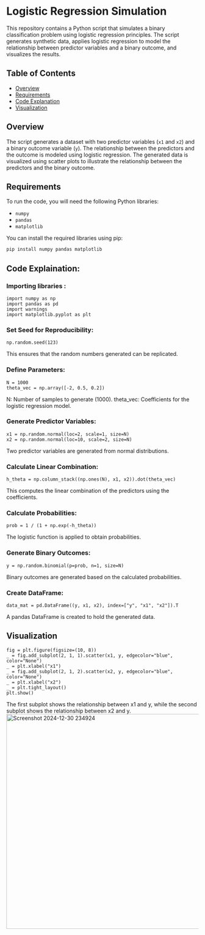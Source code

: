 # Logistic Regression Simulation

This repository contains a Python script that simulates a binary classification problem using logistic regression principles. The script generates synthetic data, applies logistic regression to model the relationship between predictor variables and a binary outcome, and visualizes the results.

## Table of Contents

- [Overview](#overview)
- [Requirements](#requirements)
- [Code Explanation](#code-explanation)
- [Visualization](#visualization)

## Overview

The script generates a dataset with two predictor variables (`x1` and `x2`) and a binary outcome variable (`y`). The relationship between the predictors and the outcome is modeled using logistic regression. The generated data is visualized using scatter plots to illustrate the relationship between the predictors and the binary outcome.

## Requirements

To run the code, you will need the following Python libraries:

- `numpy`
- `pandas`
- `matplotlib`

You can install the required libraries using pip:

```bash
pip install numpy pandas matplotlib
```
## Code Explaination: 
### Importing libraries :
```
import numpy as np
import pandas as pd
import warnings
import matplotlib.pyplot as plt
```
### Set Seed for Reproducibility:
```
np.random.seed(123)
```
This ensures that the random numbers generated can be replicated.
### Define Parameters:
```
N = 1000
theta_vec = np.array([-2, 0.5, 0.2])
```
N: Number of samples to generate (1000).
theta_vec: Coefficients for the logistic regression model.
### Generate Predictor Variables:
```
x1 = np.random.normal(loc=2, scale=1, size=N)
x2 = np.random.normal(loc=10, scale=2, size=N)
```
Two predictor variables are generated from normal distributions.
### Calculate Linear Combination:
```
h_theta = np.column_stack((np.ones(N), x1, x2)).dot(theta_vec)
```
This computes the linear combination of the predictors using the coefficients.
### Calculate Probabilities:
```
prob = 1 / (1 + np.exp(-h_theta))
```
The logistic function is applied to obtain probabilities.
### Generate Binary Outcomes:
```
y = np.random.binomial(p=prob, n=1, size=N)
```
Binary outcomes are generated based on the calculated probabilities.
### Create DataFrame:
```
data_mat = pd.DataFrame((y, x1, x2), index=["y", "x1", "x2"]).T
```
A pandas DataFrame is created to hold the generated data.
## Visualization
```
fig = plt.figure(figsize=(10, 8))
_ = fig.add_subplot(2, 1, 1).scatter(x1, y, edgecolor="blue", color="None")
_ = plt.xlabel("x1")
_ = fig.add_subplot(2, 1, 2).scatter(x2, y, edgecolor="blue", color="None")
_ = plt.xlabel("x2")
_ = plt.tight_layout()
plt.show()
```
The first subplot shows the relationship between x1 and y, while the second subplot shows the relationship between x2 and y.
<img width="562" alt="Screenshot 2024-12-30 234924" src="https://github.com/user-attachments/assets/3be1d59e-510f-4431-b8ff-2d3e9c9ac91a" />



